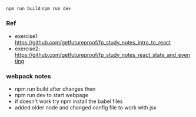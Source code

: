 ##
```npm run build```
```npm run dev```

### Ref
- exercise1: https://github.com/getfutureproof/fp_study_notes_intro_to_react
- exercise2: https://github.com/getfutureproof/fp_study_notes_react_state_and_eventing

### webpack notes
- npm run build after changes then
- npm run dev to start webpage
- if doesn't work try npm install the babel files
- added older node and changed config file to work with jsx
